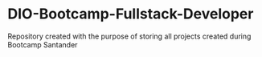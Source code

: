 # DIO-Bootcamp-Fullstack-Developer

Repository created with the purpose of storing all projects created during Bootcamp Santander

